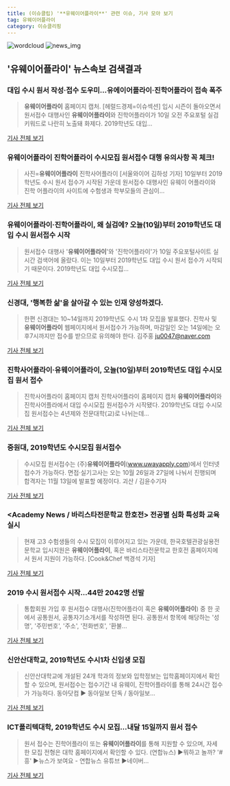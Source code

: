 ```yaml
---
title: (이슈클립) '**유웨이어플라이**' 관련 이슈, 기사 모아 보기
tag: 유웨이어플라이
category: 이슈클리핑
---
```

![wordcloud](https://s3.ap-northeast-2.amazonaws.com/lyrics101-wordcloud/2018-09-10-1536563342.png)
![news_img](https://user-images.githubusercontent.com/42597476/44507050-1206f400-a6e4-11e8-8d98-7ffbfebb353f.png)
## **'**유웨이어플라이**'** 뉴스속보 검색결과
### 대입 수시 원서 작성·접수 도우미…유에이어플라이·진학어플라이 접속 폭주

>**유웨이어플라이** 홈페이지 캡처. [헤럴드경제=이슈섹션] 입시 시즌이 돌아오면서 원서접수 대행사인 **유웨이어플라이**와 진학어플라이가 10일 오전 주요포털 실검 키워드로 나란히 노출돼 화제다. 2019학년도 대입...

<a href="http://news.heraldcorp.com/view.php?ud=20180910000037" target="_blank">기사 전체 보기</a>

### **유웨이어플라이** 진학어플라이 수시모집 원서접수 대행 유의사항 꼭 체크!

>사진=**유웨이어플라이** 진학사어플라이 [서울와이어 김하성 기자] 10일부터 2019학년도 수시 원서 접수가 시작된 가운데 원서접수 대행사인 유웨이 어플라이와 진학 어플라이의 사이트에 수험생과 학부모들의 관심이...

<a href="http://www.seoulwire.com/news/articleView.html?idxno=25780" target="_blank">기사 전체 보기</a>

### **유웨이어플라이**·진학어플라이, 왜 실검에? 오늘(10일)부터 2019학년도 대입 수시 원서접수 시작

> 원서접수 대행사 '**유웨이어플라이**'와 '진학어플라이'가 10일 주요포털사이트 실시간 검색어에 올랐다.   이는 10일부터 2019학년도 대입 수시 원서 접수가 시작되기 때문이다.   2019학년도 대입 수시모집...

<a href="http://www.kyeongin.com/main/view.php?key=20180910000127211" target="_blank">기사 전체 보기</a>

### 신경대, '행복한 삶'을 살아갈 수 있는 인재 양성하겠다.

>한편 신경대는 10~14일까지 2019학년도 수시 1차 모집을 발표했다. 진학사 및 **유웨이어플라이** 웹페이지에서 원서접수가 가능하며, 마감일인 오는 14일에는 오후7시까지만 접수를 받으므로 유의해야 한다. 김주홍 ju0047@naver.com

<a href="http://www.asiatoday.co.kr/view.php?key=20180910010005470" target="_blank">기사 전체 보기</a>

### 진학사어플라이·**유웨이어플라이**, 오늘(10일)부터 2019학년도 대입 수시모집 원서 접수

>진학사어플라이 홈페이지 캡처 진학사어플라이 홈페이지 캡처 **유웨이어플라이**와 진학사어플라에서 대입 수시모집 원서접수가 시작됐다. 2019학년도 대입 수시모집 원서접수는 4년제와 전문대학(교)로 나뉘는데...

<a href="http://www.joongboo.com/news/articleView.html?idxno=1285744" target="_blank">기사 전체 보기</a>

### 중원대, 2019학년도 수시모집 원서접수

>수시모집 원서접수는 (주)**유웨이어플라이**(www.uwayapply.com)에서 인터넷 접수가 가능하다. 면접·실기고사는 오는 10월 26일과 27일에 나눠서 진행되며 합격자는 11월 13일에 발표할 예정이다. 괴산 / 김윤수기자

<a href="http://www.inews365.com/news/article.html?no=551899" target="_blank">기사 전체 보기</a>

### <Academy News / 바리스타전문학교 한호전> 전공별 심화 특성화 교육 실시

>현재 고3 수험생들의 수시 모집이 이루어지고 있는 가운데, 한국호텔관광실용전문학교 입시지원은 **유웨이어플라이**, 혹은 바리스타전문학교 한호전 홈페이지에서 원서 지원이 가능하다. [Cook&Chef 백경석 기자] 

<a href="http://www.cooknchefnews.com/news/newsview.php?ncode=1065589668780589" target="_blank">기사 전체 보기</a>

### 2019 수시 원서접수 시작…44만 2042명 선발

>통합회원 가입 후 원서접수 대행사(진학어플라이 혹은 **유웨이어플라이**) 중 한 곳에서 공통원서, 공통자기소개서를 작성하면 된다. 공통원서 항목에 해당하는 '성명', '주민번호', '주소', '전화번호', '환불...

<a href="http://www.dhnews.co.kr/news/articleView.html?idxno=85580" target="_blank">기사 전체 보기</a>

### 신안산대학교, 2019학년도 수시1차 신입생 모집

>신안산대학교에 개설된 24개 학과의 정보와 입학정보는 입학홈페이지에서 확인할 수 있으며, 원서접수는 접수기간 내 유웨이, 진학어플라이를 통해 24시간 접수가 가능하다. 동아닷컴 ▶ 동아일보 단독 / 동아일보...

<a href="http://news.donga.com/3/all/20180907/91882703/1" target="_blank">기사 전체 보기</a>

### ICT폴리텍대학, 2019학년도 수시 모집…내달 15일까지 원서 접수

>원서 접수는 진학어플라이 또는 **유웨이어플라이**를 통해 지원할 수 있으며, 자세한 모집 전형은 대학 홈페이지에서 확인할 수 있다. (연합뉴스) ▶뭐하고 놀까? '#흥' ▶뉴스가 보여요 - 연합뉴스 유튜브 ▶네이버...

<a href="http://app.yonhapnews.co.kr/YNA/Basic/SNS/r.aspx?c=AKR20180907037000848&did=1195m" target="_blank">기사 전체 보기</a>


